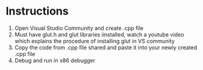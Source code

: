 # Instructions
1. Open Visual Studio Community and create .cpp file <br>
2. Must have glut.h and glut libraries iinstalled, watch a youtube video which explains the procedure of installing glut in VS community<br>
3. Copy the code from .cpp file shared and paste it into your newly created .cpp file <br>
4. Debug and run in x86 debugger
